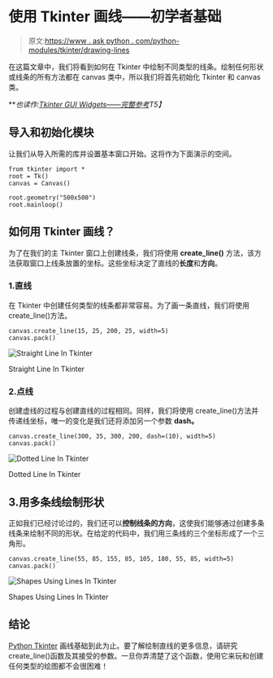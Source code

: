 # 使用 Tkinter 画线——初学者基础

> 原文:[https://www . ask python . com/python-modules/tkinter/drawing-lines](https://www.askpython.com/python-modules/tkinter/drawing-lines)

在这篇文章中，我们将看到如何在 Tkinter 中绘制不同类型的线条。绘制任何形状或线条的所有方法都在 canvas 类中，所以我们将首先初始化 Tkinter 和 canvas 类。

***也读作:[Tkinter GUI Widgets——完整参考](https://www.askpython.com/python/tkinter-gui-widgets)*T5】**

## 导入和初始化模块

让我们从导入所需的库并设置基本窗口开始。这将作为下面演示的空间。

```
from tkinter import *
root = Tk()
canvas = Canvas()

root.geometry("500x500")
root.mainloop()

```

## 如何用 Tkinter 画线？

为了在我们的主 Tkinter 窗口上创建线条，我们将使用 **create_line()** 方法，该方法获取窗口上线条放置的坐标。这些坐标决定了直线的**长度**和**方向**。

### 1.直线

在 Tkinter 中创建任何类型的线条都非常容易。为了画一条直线，我们将使用 create_line()方法。

```
canvas.create_line(15, 25, 200, 25, width=5)
canvas.pack()

```

![Straight Line In Tkinter](../Images/d112c40b54671c504c8feb108926f6a9.png)

Straight Line In Tkinter

### 2.点线

创建虚线的过程与创建直线的过程相同。同样，我们将使用 create_line()方法并传递线坐标，唯一的变化是我们还将添加另一个参数 **dash。**

```
canvas.create_line(300, 35, 300, 200, dash=(10), width=5)
canvas.pack()

```

![Dotted Line In Tkinter](../Images/fb22d503ea77544d51f5950bd5ef7aa5.png)

Dotted Line In Tkinter

## 3.用多条线绘制形状

正如我们已经讨论过的，我们还可以**控制线条的方向**，这使我们能够通过创建多条线条来绘制不同的形状。在给定的代码中，我们用三条线的三个坐标形成了一个三角形。

```
canvas.create_line(55, 85, 155, 85, 105, 180, 55, 85, width=5)
canvas.pack()

```

![Shapes Using Lines In Tkinter](../Images/333ed4e8058acccf16406a2e95d9867a.png)

Shapes Using Lines In Tkinter

## 结论

[Python Tkinter](https://www.askpython.com/python-modules/tkinter/tkinter-canvas) 画线基础到此为止。要了解绘制直线的更多信息，请研究 create_line()函数及其接受的参数。一旦你弄清楚了这个函数，使用它来玩和创建任何类型的绘图都不会很困难！